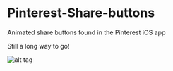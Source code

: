 Pinterest-Share-buttons
=======================

Animated share buttons found in the Pinterest iOS app

Still a long way to go!

![alt tag](https://s3-us-west-2.amazonaws.com/droplr.storage/files/acc_98998/uWp1?AWSAccessKeyId=AKIAJSVQN3Z4K7MT5U2A&Expires=1384379313&Signature=XNTuRvSX9%2FfmtQbGVpF0l8C4VDA%3D&response-content-disposition=inline%3B%20filename%3DPintrestV1.gif%3B%20filename%2A%3DUTF-8%2527%2527PintrestV1.gif)
